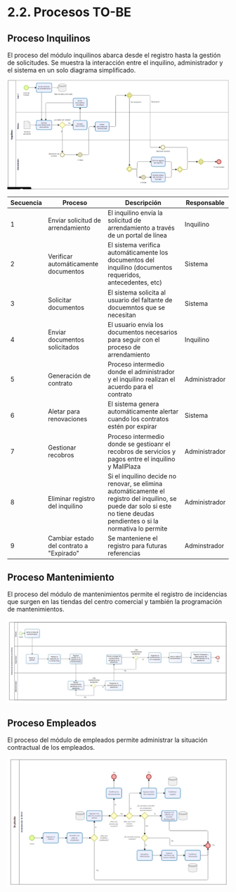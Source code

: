 # 2.2. Procesos TO-BE

## Proceso Inquilinos
El proceso del módulo inquilinos abarca desde el registro hasta la gestión de solicitudes. Se muestra la interacción entre el inquilino, administrador y el sistema en un solo diagrama simplificado.

![Proceso Inquilinos](Inquilinos_TOBE.png)

| Secuencia | Proceso | Descripción | Responsable |
|-----------|---------|-------------|-------------|
| 1 | Enviar solicitud de arrendamiento | El inquilino envía la solicitud de arrendamiento a través de un portal de línea | Inquilino |
| 2 | Verificar automáticamente documentos | El sistema verifica automáticamente los documentos del inquilino (documentos requeridos, antecedentes, etc) | Sistema |
| 3 | Solicitar documentos | El sistema solicita al usuario del faltante de docuemntos que se necesitan | Sistema |
| 4 | Enviar documentos solicitados | El usuario envía los documentos necesarios para seguir con el proceso de arrendamiento | Inquilino |
| 5 | Generación de contrato | Proceso intermedio donde el administrador y el inquilino realizan el acuerdo para el contrato | Administrador |
| 6 | Aletar para renovaciones | El sistema genera automáticamente alertar cuando los contratos estén por expirar | Sistema |
| 7 | Gestionar recobros | Proceso intermedio donde se gestioanr el recobros de servicios y pagos entre el inquilino y MallPlaza | Administrador |
| 8 | Eliminar registro del inquilino | Si el inquilino decide no renovar, se elimina automáticamente el registro del inquilino, se puede dar solo si este no tiene deudas pendientes o si la normativa lo permite | Administrador |
| 9 | Cambiar estado del contrato a "Expirado" | Se manteniene el registro para futuras referencias | Adminstrador |

## Proceso Mantenimiento 

El proceso del módulo de mantenimientos permite el registro de incidencias que surgen en las tiendas del centro comercial y también la programación de mantenimientos.

![MantenimientoTOBE](Mantenimiento_TO_BE.jpg)


## Proceso Empleados

El proceso del módulo de empleados permite administrar la situación contractual de los empleados.

![EmpleadosTOBE](Empleados_TO_BE.png)
 

